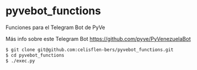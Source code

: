 # pyvebot_functions
Funciones para el Telegram Bot de PyVe

Más info sobre este Telegram Bot https://github.com/pyve/PyVenezuelaBot

```bash
$ git clone git@github.com:celisflen-bers/pyvebot_functions.git
$ cd pyvebot_functions
$ ./exec.py
```

